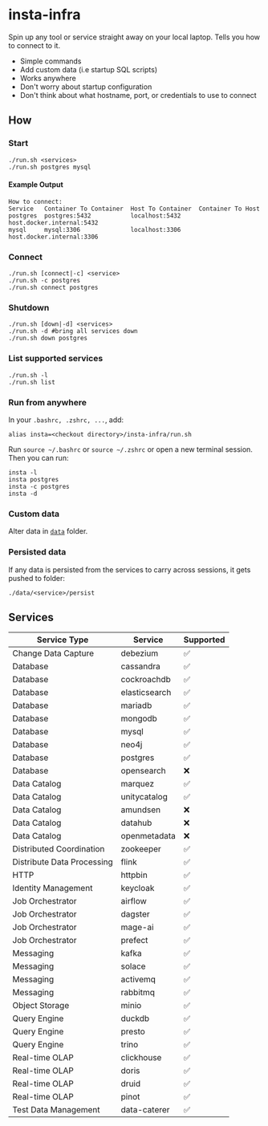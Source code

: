 # insta-infra

Spin up any tool or service straight away on your local laptop. Tells you how to connect to it.

- Simple commands
- Add custom data (i.e startup SQL scripts)
- Works anywhere
- Don't worry about startup configuration
- Don't think about what hostname, port, or credentials to use to connect

## How

### Start

```shell
./run.sh <services>
./run.sh postgres mysql
```

#### Example Output

```shell
How to connect:
Service   Container To Container  Host To Container  Container To Host
postgres  postgres:5432           localhost:5432     host.docker.internal:5432
mysql     mysql:3306              localhost:3306     host.docker.internal:3306
```

### Connect

```shell
./run.sh [connect|-c] <service>
./run.sh -c postgres
./run.sh connect postgres
```

### Shutdown

```shell
./run.sh [down|-d] <services>
./run.sh -d #bring all services down
./run.sh down postgres
```

### List supported services

```shell
./run.sh -l
./run.sh list
```

### Run from anywhere

In your `.bashrc, .zshrc, ...`, add:

```shell
alias insta=<checkout directory>/insta-infra/run.sh
```

Run `source ~/.bashrc` or `source ~/.zshrc` or open a new terminal session. Then you can run:

```shell
insta -l
insta postgres
insta -c postgres
insta -d
```

### Custom data

Alter data in [`data`](data) folder.

### Persisted data

If any data is persisted from the services to carry across sessions, it gets pushed to folder:

`./data/<service>/persist`

## Services

| Service Type               | Service       | Supported |
|----------------------------|---------------|-----------|
| Change Data Capture        | debezium      | ✅         |
| Database                   | cassandra     | ✅         |
| Database                   | cockroachdb   | ✅         |
| Database                   | elasticsearch | ✅         |
| Database                   | mariadb       | ✅         |
| Database                   | mongodb       | ✅         |
| Database                   | mysql         | ✅         |
| Database                   | neo4j         | ✅         |
| Database                   | postgres      | ✅         |
| Database                   | opensearch    | ❌         |
| Data Catalog               | marquez       | ✅         |
| Data Catalog               | unitycatalog  | ✅         |
| Data Catalog               | amundsen      | ❌         |
| Data Catalog               | datahub       | ❌         |
| Data Catalog               | openmetadata  | ❌         |
| Distributed Coordination   | zookeeper     | ✅         |
| Distribute Data Processing | flink         | ✅         |
| HTTP                       | httpbin       | ✅         |
| Identity Management        | keycloak      | ✅         |
| Job Orchestrator           | airflow       | ✅         |
| Job Orchestrator           | dagster       | ✅         |
| Job Orchestrator           | mage-ai       | ✅         |
| Job Orchestrator           | prefect       | ✅         |
| Messaging                  | kafka         | ✅         |
| Messaging                  | solace        | ✅         |
| Messaging                  | activemq      | ✅         |
| Messaging                  | rabbitmq      | ✅         |
| Object Storage             | minio         | ✅         |
| Query Engine               | duckdb        | ✅         |
| Query Engine               | presto        | ✅         |
| Query Engine               | trino         | ✅         |
| Real-time OLAP             | clickhouse    | ✅         |
| Real-time OLAP             | doris         | ✅         |
| Real-time OLAP             | druid         | ✅         |
| Real-time OLAP             | pinot         | ✅         |
| Test Data Management       | data-caterer  | ✅         |
